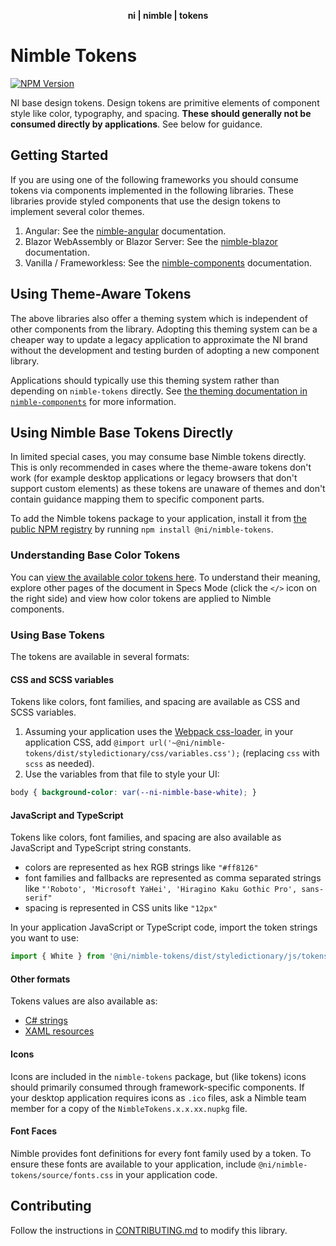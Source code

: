 <div align="center">
    <p><b>ni | nimble | tokens</b></p>
</div>

# Nimble Tokens

[![NPM Version](https://img.shields.io/npm/v/@ni/nimble-tokens.svg)](https://www.npmjs.com/package/@ni/nimble-tokens)

NI base design tokens. Design tokens are primitive elements of component style like color, typography, and spacing. **These should generally not be consumed directly by applications**. See below for guidance.

## Getting Started

If you are using one of the following frameworks you should consume tokens via components implemented in the following libraries. These libraries provide styled components that use the design tokens to implement several color themes.

1. Angular: See the [nimble-angular](/angular-workspace/projects/ni/nimble-angular) documentation.
2. Blazor WebAssembly or Blazor Server: See the [nimble-blazor](/packages/nimble-blazor) documentation.
3. Vanilla / Frameworkless: See the [nimble-components](/packages/nimble-components) documentation.

## Using Theme-Aware Tokens

The above libraries also offer a theming system which is independent of other components from the library. Adopting this theming system can be a cheaper way to update a legacy application to approximate the NI brand without the development and testing burden of adopting a new component library.

Applications should typically use this theming system rather than depending on `nimble-tokens` directly. See [the theming documentation in `nimble-components`](/packages/nimble-components/README.md#theming) for more information.

## Using Nimble Base Tokens Directly

In limited special cases, you may consume base Nimble tokens directly. This is only recommended in cases where the theme-aware tokens don't work (for example desktop applications or legacy browsers that don't support custom elements) as these tokens are unaware of themes and don't contain guidance mapping them to specific component parts.

To add the Nimble tokens package to your application, install it from [the public NPM registry](https://www.npmjs.com/package/@ni/nimble-tokens) by running `npm install @ni/nimble-tokens`.

### Understanding Base Color Tokens

You can [view the available color tokens here](https://xd.adobe.com/view/33ffad4a-eb2c-4241-b8c5-ebfff1faf6f6-66ac/screen/fed406fd-7568-40a9-8b1a-359f54c23186/). To understand their meaning, explore other pages of the document in Specs Mode (click the `</>` icon on the right side) and view how color tokens are applied to Nimble components.

### Using Base Tokens

The tokens are available in several formats:

#### CSS and SCSS variables

Tokens like colors, font families, and spacing are available as CSS and SCSS variables.

1. Assuming your application uses the [Webpack css-loader](https://webpack.js.org/loaders/css-loader/#url), in your application CSS, add `@import url('~@ni/nimble-tokens/dist/styledictionary/css/variables.css');` (replacing `css` with `scss` as needed).
2. Use the variables from that file to style your UI:
```css
body { background-color: var(--ni-nimble-base-white); }
```

#### JavaScript and TypeScript

Tokens like colors, font families, and spacing are also available as JavaScript and TypeScript string constants. 
- colors are represented as hex RGB strings like `"#ff8126"`
- font families and fallbacks are represented as comma separated strings like `"'Roboto', 'Microsoft YaHei', 'Hiragino Kaku Gothic Pro', sans-serif"`
- spacing is represented in CSS units like `"12px"`

In your application JavaScript or TypeScript code, import the token strings you want to use:

```js
import { White } from '@ni/nimble-tokens/dist/styledictionary/js/tokens';
```

#### Other formats

Tokens values are also available as:
 - [C# strings](/packages/nimble-tokens/dist/styledictionary/csharp/colors.cs)
 - [XAML resources](/packages/nimble-tokens/dist/styledictionary/xaml/colors.xaml)

#### Icons

Icons are included in the `nimble-tokens` package, but (like tokens) icons should primarily consumed through framework-specific components. If your desktop application requires icons as `.ico` files, ask a Nimble team member for a copy of the `NimbleTokens.x.x.xx.nupkg` file.


#### Font Faces

Nimble provides font definitions for every font family used by a token. To ensure these fonts are available to your application, include `@ni/nimble-tokens/source/fonts.css` in your application code.


## Contributing

Follow the instructions in [CONTRIBUTING.md](/packages/nimble-tokens/CONTRIBUTING.md) to modify this library.
